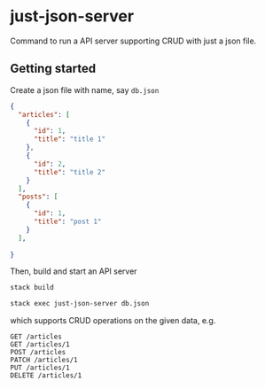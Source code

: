 # just-json-server

Command to run a API server supporting CRUD with just a json file.

## Getting started

Create a json file with name, say `db.json`

```json
{
  "articles": [
    {
      "id": 1,
      "title": "title 1"
    },
    {
      "id": 2,
      "title": "title 2"
    }
  ],
  "posts": [
    {
      "id": 1,
      "title": "post 1"
    }
  ],
  
}
```

Then, build and start an API server

```bash
stack build

stack exec just-json-server db.json
```

which supports CRUD operations on the given data, e.g.

```
GET /articles
GET /articles/1
POST /articles
PATCH /articles/1
PUT /articles/1
DELETE /articles/1
```
